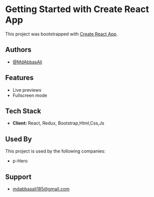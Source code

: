 # Getting Started with Create React App

This project was bootstrapped with [Create React App](https://github.com/facebook/create-react-app).


## Authors

- [@MdAbbasAli](https://www.github.com/mdabbasali185)

## Features

- Live previews
- Fullscreen mode

## Tech Stack

- **Client:** React, Redux, Bootstrap,Html,Css,Js

## Used By

This project is used by the following companies:

- p-Hero

## Support

- mdabbasali185@gmail.com
